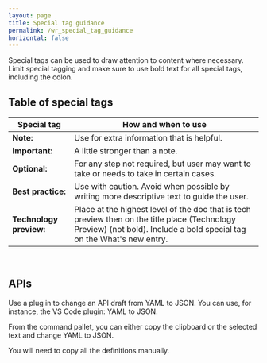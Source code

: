 ```yaml
---
layout: page
title: Special tag guidance
permalink: /wr_special_tag_guidance
horizontal: false
---
```


Special tags can be used to draw attention to content where necessary. Limit special tagging and make sure to use bold text for all special tags, including the colon.

## Table of special tags

| **Special tag** | **How and when to use** |
| ----------- | ----------- |
| **Note:** | Use for extra information that is helpful. |
| **Important:** | A little stronger than a note. |
| **Optional:**  | For any step not required, but user may want to take or needs to take in certain cases. |
| **Best practice:** | Use with caution. Avoid when possible by writing more descriptive text to guide the user. |
| **Technology preview:** | Place at the highest level of the doc that is tech preview then on the title place (Technology Preview) (not bold). Include a bold special tag on the What's new entry. |

&nbsp;

## APIs

Use a plug in to change an API draft from YAML to JSON. You can use, for instance, the VS Code plugin: YAML to JSON.

From the command pallet, you can either copy the clipboard or the selected text and change YAML to JSON.

You will need to copy all the definitions manually.
